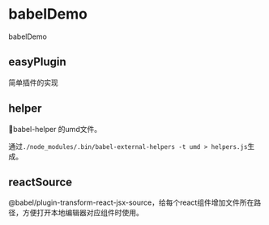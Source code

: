 # babelDemo
babelDemo


## easyPlugin

简单插件的实现

## helper

babel-helper 的umd文件。

通过`./node_modules/.bin/babel-external-helpers -t umd > helpers.js`生成。

## reactSource

@babel/plugin-transform-react-jsx-source，给每个react组件增加文件所在路径，方便打开本地编辑器对应组件时使用。